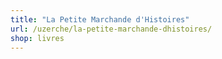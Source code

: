 ```yaml
---
title: "La Petite Marchande d'Histoires"
url: /uzerche/la-petite-marchande-dhistoires/
shop: livres
---
```

